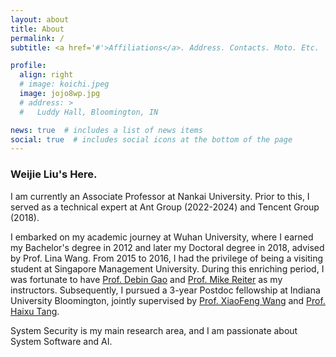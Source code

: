 ```yaml
---
layout: about
title: About
permalink: /
subtitle: <a href='#'>Affiliations</a>. Address. Contacts. Moto. Etc.

profile:
  align: right
  # image: koichi.jpeg
  image: jojo8wp.jpg
  # address: >
  #   Luddy Hall, Bloomington, IN

news: true  # includes a list of news items
social: true  # includes social icons at the bottom of the page
---
```


### Weijie Liu's Here.

I am currently an Associate Professor at Nankai University. Prior to this, I served as a technical expert at Ant Group (2022-2024) and Tencent Group (2018).

I embarked on my academic journey at Wuhan University, where I earned my Bachelor's degree in 2012 and later my Doctoral degree in 2018, advised by Prof. Lina Wang.
From 2015 to 2016, I had the privilege of being a visiting student at Singapore Management University. During this enriching period, I was fortunate to have [Prof. Debin Gao](https://dbgao.github.io/) and [Prof. Mike Reiter](https://reitermk.github.io/) as my instructors.
Subsequently, I pursued a 3-year Postdoc fellowship at Indiana University Bloomington, jointly supervised by [Prof. XiaoFeng Wang](https://wangxiaofeng7.github.io/) and [Prof. Haixu Tang](https://homes.luddy.indiana.edu/hatang/).

System Security is my main research area, and I am passionate about System Software and AI.
